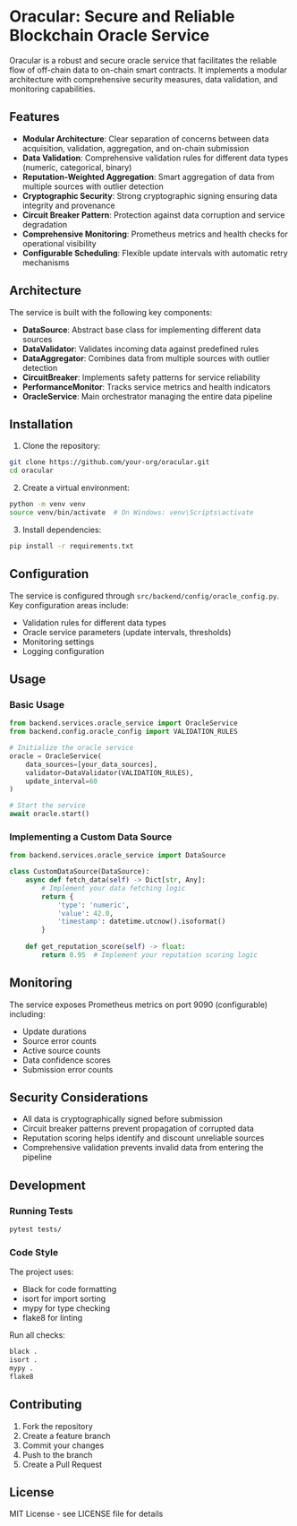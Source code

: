 # Oracular: Secure and Reliable Blockchain Oracle Service

Oracular is a robust and secure oracle service that facilitates the reliable flow of off-chain data to on-chain smart contracts. It implements a modular architecture with comprehensive security measures, data validation, and monitoring capabilities.

## Features

- **Modular Architecture**: Clear separation of concerns between data acquisition, validation, aggregation, and on-chain submission
- **Data Validation**: Comprehensive validation rules for different data types (numeric, categorical, binary)
- **Reputation-Weighted Aggregation**: Smart aggregation of data from multiple sources with outlier detection
- **Cryptographic Security**: Strong cryptographic signing ensuring data integrity and provenance
- **Circuit Breaker Pattern**: Protection against data corruption and service degradation
- **Comprehensive Monitoring**: Prometheus metrics and health checks for operational visibility
- **Configurable Scheduling**: Flexible update intervals with automatic retry mechanisms

## Architecture

The service is built with the following key components:

- **DataSource**: Abstract base class for implementing different data sources
- **DataValidator**: Validates incoming data against predefined rules
- **DataAggregator**: Combines data from multiple sources with outlier detection
- **CircuitBreaker**: Implements safety patterns for service reliability
- **PerformanceMonitor**: Tracks service metrics and health indicators
- **OracleService**: Main orchestrator managing the entire data pipeline

## Installation

1. Clone the repository:
```bash
git clone https://github.com/your-org/oracular.git
cd oracular
```

2. Create a virtual environment:
```bash
python -m venv venv
source venv/bin/activate  # On Windows: venv\Scripts\activate
```

3. Install dependencies:
```bash
pip install -r requirements.txt
```

## Configuration

The service is configured through `src/backend/config/oracle_config.py`. Key configuration areas include:

- Validation rules for different data types
- Oracle service parameters (update intervals, thresholds)
- Monitoring settings
- Logging configuration

## Usage

### Basic Usage

```python
from backend.services.oracle_service import OracleService
from backend.config.oracle_config import VALIDATION_RULES

# Initialize the oracle service
oracle = OracleService(
    data_sources=[your_data_sources],
    validator=DataValidator(VALIDATION_RULES),
    update_interval=60
)

# Start the service
await oracle.start()
```

### Implementing a Custom Data Source

```python
from backend.services.oracle_service import DataSource

class CustomDataSource(DataSource):
    async def fetch_data(self) -> Dict[str, Any]:
        # Implement your data fetching logic
        return {
            'type': 'numeric',
            'value': 42.0,
            'timestamp': datetime.utcnow().isoformat()
        }
    
    def get_reputation_score(self) -> float:
        return 0.95  # Implement your reputation scoring logic
```

## Monitoring

The service exposes Prometheus metrics on port 9090 (configurable) including:

- Update durations
- Source error counts
- Active source counts
- Data confidence scores
- Submission error counts

## Security Considerations

- All data is cryptographically signed before submission
- Circuit breaker patterns prevent propagation of corrupted data
- Reputation scoring helps identify and discount unreliable sources
- Comprehensive validation prevents invalid data from entering the pipeline

## Development

### Running Tests

```bash
pytest tests/
```

### Code Style

The project uses:
- Black for code formatting
- isort for import sorting
- mypy for type checking
- flake8 for linting

Run all checks:
```bash
black .
isort .
mypy .
flake8
```

## Contributing

1. Fork the repository
2. Create a feature branch
3. Commit your changes
4. Push to the branch
5. Create a Pull Request

## License

MIT License - see LICENSE file for details 